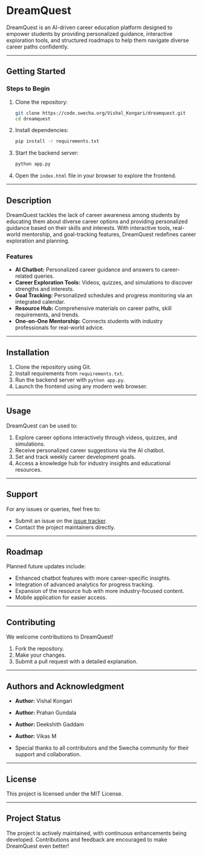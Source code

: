 
# DreamQuest  

DreamQuest is an AI-driven career education platform designed to empower students by providing personalized guidance, interactive exploration tools, and structured roadmaps to help them navigate diverse career paths confidently.

---

## **Getting Started**  

### **Steps to Begin**  
1. Clone the repository:  
   ```bash  
   git clone https://code.swecha.org/Vishal_Kongari/dreamquest.git  
   cd dreamquest  
   ```  
2. Install dependencies:  
   ```bash  
   pip install -r requirements.txt  
   ```  
3. Start the backend server:  
   ```bash  
   python app.py  
   ```  
4. Open the `index.html` file in your browser to explore the frontend.

---

## **Description**  

DreamQuest tackles the lack of career awareness among students by educating them about diverse career options and providing personalized guidance based on their skills and interests. With interactive tools, real-world mentorship, and goal-tracking features, DreamQuest redefines career exploration and planning.

### **Features**  
- **AI Chatbot:** Personalized career guidance and answers to career-related queries.  
- **Career Exploration Tools:** Videos, quizzes, and simulations to discover strengths and interests.  
- **Goal Tracking:** Personalized schedules and progress monitoring via an integrated calendar.  
- **Resource Hub:** Comprehensive materials on career paths, skill requirements, and trends.  
- **One-on-One Mentorship:** Connects students with industry professionals for real-world advice.

---

## **Installation**  

1. Clone the repository using Git. 
2. Install requirements from `requirements.txt`. 
2. Run the backend server with `python app.py`.  
3. Launch the frontend using any modern web browser.  

---

## **Usage**  

DreamQuest can be used to:  
1. Explore career options interactively through videos, quizzes, and simulations.  
2. Receive personalized career suggestions via the AI chatbot.  
3. Set and track weekly career development goals.  
4. Access a knowledge hub for industry insights and educational resources.  

---

## **Support**  

For any issues or queries, feel free to:  
- Submit an issue on the [issue tracker](https://code.swecha.org/Vishal_Kongari/dreamquest/issues).  
- Contact the project maintainers directly.  

---

## **Roadmap**  

Planned future updates include:  
- Enhanced chatbot features with more career-specific insights.  
- Integration of advanced analytics for progress tracking.  
- Expansion of the resource hub with more industry-focused content.  
- Mobile application for easier access.  

---

## **Contributing**  

We welcome contributions to DreamQuest!  
1. Fork the repository.  
2. Make your changes.  
3. Submit a pull request with a detailed explanation.  

---

## **Authors and Acknowledgment**  

- **Author:** Vishal Kongari
- **Author:** Prahan Gundala
- **Author:** Deekshith Gaddam
- **Author:** Vikas M

- Special thanks to all contributors and the Swecha community for their support and collaboration.  

---

## **License**  

This project is licensed under the MIT License.  

---

## **Project Status**  

The project is actively maintained, with continuous enhancements being developed. Contributions and feedback are encouraged to make DreamQuest even better!  
